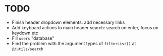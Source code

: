 # TODO

- Finish header dropdown elements: add necessary links
- Add keyboard actions to main header search: search on enter, focus on keydown etc
- Fill `users` "database"
- Find the problem with the argument types of `filterList()` at `@/utils/search`
